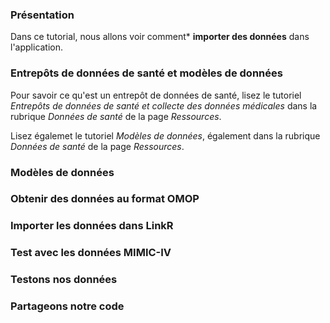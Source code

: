### <i class="fa fa-database" style="color:steelblue;"></i> Présentation

Dans ce tutorial, nous allons voir comment* **importer des données** dans l'application.

### Entrepôts de données de santé et modèles de données

Pour savoir ce qu'est un entrepôt de données de santé, lisez le tutoriel *Entrepôts de données de santé et collecte des données médicales* dans la rubrique *Données de santé* de la page *Ressources*.

Lisez égalemet le tutoriel *Modèles de données*, également dans la rubrique *Données de santé* de la page *Ressources*.

### Modèles de données

### Obtenir des données au format OMOP

### Importer les données dans LinkR

### Test avec les données MIMIC-IV

### Testons nos données

### Partageons notre code
